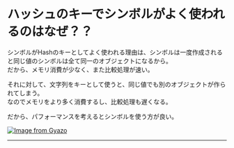 # ハッシュのキーでシンボルがよく使われるのはなぜ？？
シンボルがHashのキーとしてよく使われる理由は、シンボルは一度作成されると同じ値のシンボルは全て同一のオブジェクトになるから。        
だから、メモリ消費が少なく、また比較処理が速い。    
    
それに対して、文字列をキーとして使うと、同じ値でも別のオブジェクトが作られてしまう。      
なのでメモリをより多く消費するし、比較処理も遅くなる。     
    
だから、パフォーマンスを考えるとシンボルを使う方が良い。    

[![Image from Gyazo](https://i.gyazo.com/5f4793066a8d4769c319ceead167382c.png)](https://gyazo.com/5f4793066a8d4769c319ceead167382c)
***

